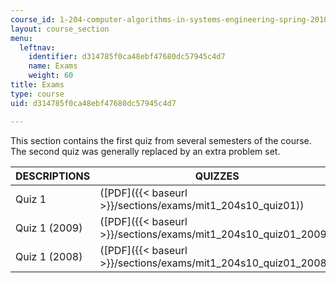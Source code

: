 ```yaml
---
course_id: 1-204-computer-algorithms-in-systems-engineering-spring-2010
layout: course_section
menu:
  leftnav:
    identifier: d314785f0ca48ebf47680dc57945c4d7
    name: Exams
    weight: 60
title: Exams
type: course
uid: d314785f0ca48ebf47680dc57945c4d7

---
```


This section contains the first quiz from several semesters of the course. The second quiz was generally replaced by an extra problem set.

| DESCRIPTIONS | QUIZZES |
| --- | --- |
| Quiz 1 | ([PDF]({{< baseurl >}}/sections/exams/mit1_204s10_quiz01)) |
| Quiz 1 (2009) | ([PDF]({{< baseurl >}}/sections/exams/mit1_204s10_quiz01_2009)) |
| Quiz 1 (2008) | ([PDF]({{< baseurl >}}/sections/exams/mit1_204s10_quiz01_2008))